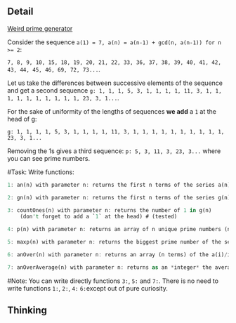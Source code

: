 ## Detail

[Weird prime generator](https://www.codewars.com/kata/weird-prime-generator/train/rust)

Consider the sequence `a(1) = 7, a(n) = a(n-1) + gcd(n, a(n-1)) for n >= 2`: 

`7, 8, 9, 10, 15, 18, 19, 20, 21, 22, 33, 36, 37, 38, 39, 40, 41, 42, 43, 44, 45, 46, 69, 72, 73...`.

Let us take the differences between successive elements of the sequence and get a second sequence `g: 1, 1, 1, 5, 3, 1, 1, 1, 1, 11, 3, 1, 1, 1, 1, 1, 1, 1, 1, 1, 1, 23, 3, 1...`.

For the sake of uniformity of the lengths of sequences **we add** a `1` at the head of g:

`g: 1, 1, 1, 1, 5, 3, 1, 1, 1, 1, 11, 3, 1, 1, 1, 1, 1, 1, 1, 1, 1, 1, 23, 3, 1...`

Removing the 1s gives a third sequence: `p: 5, 3, 11, 3, 23, 3...` where you can see prime numbers.

\#Task: Write functions:

```rust
1: an(n) with parameter n: returns the first n terms of the series a(n) (not tested)

2: gn(n) with parameter n: returns the first n terms of the series g(n) (not tested)

3: countOnes(n) with parameter n: returns the number of 1 in g(n) 
    (don't forget to add a `1` at the head) # (tested)

4: p(n) with parameter n: returns an array of n unique prime numbers (not tested)

5: maxp(n) with parameter n: returns the biggest prime number of the sequence pn(n) # (tested)

6: anOver(n) with parameter n: returns an array (n terms) of the a(i)/i for every i such g(i) != 1 (not tested but interesting result)

7: anOverAverage(n) with parameter n: returns as an *integer* the average of anOver(n)  (tested)
```

\#Note: You can write directly functions `3:`, `5:` and `7:`. There is no need to write functions `1:`, `2:`, `4:` `6:`except out of pure curiosity.

## Thinking